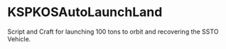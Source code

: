 # KSPKOSAutoLaunchLand
Script and Craft for launching 100 tons to orbit and recovering the SSTO Vehicle.
